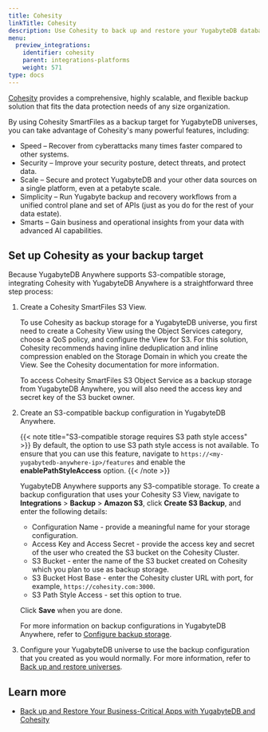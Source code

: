 ```yaml
---
title: Cohesity
linkTitle: Cohesity
description: Use Cohesity to back up and restore your YugabyteDB database.
menu:
  preview_integrations:
    identifier: cohesity
    parent: integrations-platforms
    weight: 571
type: docs
---
```


[Cohesity](https://www.cohesity.com/products/smartfiles/) provides a comprehensive, highly scalable, and flexible backup solution that fits the data protection needs of any size organization.

By using Cohesity SmartFiles as a backup target for YugabyteDB universes, you can take advantage of Cohesity's many powerful features, including:

- Speed – Recover from cyberattacks many times faster compared to other systems.
- Security – Improve your security posture, detect threats, and protect data.
- Scale – Secure and protect YugabyteDB and your other data sources on a single platform, even at a petabyte scale.
- Simplicity – Run Yugabyte backup and recovery workflows from a unified control plane and set of APIs (just as you do for the rest of your data estate).
- Smarts – Gain business and operational insights from your data with advanced AI capabilities.

## Set up Cohesity as your backup target

Because YugabyteDB Anywhere supports S3-compatible storage, integrating Cohesity with YugabyteDB Anywhere is a straightforward three step process:

1. Create a Cohesity SmartFiles S3 View.

    To use Cohesity as backup storage for a YugabyteDB universe, you first need to create a Cohesity View using the Object Services category, choose a QoS policy, and configure the View for S3. For this solution, Cohesity recommends having inline deduplication and inline compression enabled on the Storage Domain in which you create the View. See the Cohesity documentation for more information.

    To access Cohesity SmartFiles S3 Object Service as a backup storage from YugabyteDB Anywhere, you will also need the access key and secret key of the S3 bucket owner.

1. Create an S3-compatible backup configuration in YugabyteDB Anywhere.

    {{< note title="S3-compatible storage requires S3 path style access" >}}
  By default, the option to use S3 path style access is not available. To ensure that you can use this feature, navigate to `https://<my-yugabytedb-anywhere-ip>/features` and enable the **enablePathStyleAccess** option.
    {{< /note >}}

    YugabyteDB Anywhere supports any S3-compatible storage. To create a backup configuration that uses your Cohesity S3 View, navigate to **Integrations** > **Backup** > **Amazon S3**, click **Create S3 Backup**, and enter the following details:

    - Configuration Name - provide a meaningful name for your storage configuration.
    - Access Key and Access Secret - provide the access key and secret of the user who created the S3 bucket on the Cohesity Cluster.
    - S3 Bucket - enter the name of the S3 bucket created on Cohesity which you plan to use as backup storage.
    - S3 Bucket Host Base - enter the Cohesity cluster URL with port, for example, `https://cohesity.com:3000`.
    - S3 Path Style Access - set this option to true.

    Click **Save** when you are done.

    For more information on backup configurations in YugabyteDB Anywhere, refer to [Configure backup storage](../../yugabyte-platform/back-up-restore-universes/configure-backup-storage/#amazon-s3).

1. Configure your YugabyteDB universe to use the backup configuration that you created as you would normally. For more information, refer to [Back up and restore universes](../../yugabyte-platform/back-up-restore-universes/back-up-universe-data/).

## Learn more

- [Back up and Restore Your Business-Critical Apps with YugabyteDB and Cohesity](https://www.yugabyte.com/blog/backup-restore-cohesity/)

